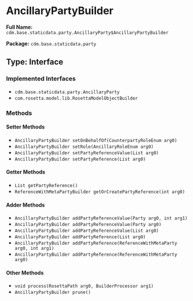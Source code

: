 # AncillaryPartyBuilder

**Full Name:** `cdm.base.staticdata.party.AncillaryParty$AncillaryPartyBuilder`

**Package:** `cdm.base.staticdata.party`

## Type: Interface

### Implemented Interfaces

- `cdm.base.staticdata.party.AncillaryParty`
- `com.rosetta.model.lib.RosettaModelObjectBuilder`

### Methods

#### Setter Methods

- `AncillaryPartyBuilder setOnBehalfOf(CounterpartyRoleEnum arg0)`
- `AncillaryPartyBuilder setRole(AncillaryRoleEnum arg0)`
- `AncillaryPartyBuilder setPartyReferenceValue(List arg0)`
- `AncillaryPartyBuilder setPartyReference(List arg0)`

#### Getter Methods

- `List getPartyReference()`
- `ReferenceWithMetaPartyBuilder getOrCreatePartyReference(int arg0)`

#### Adder Methods

- `AncillaryPartyBuilder addPartyReferenceValue(Party arg0, int arg1)`
- `AncillaryPartyBuilder addPartyReferenceValue(Party arg0)`
- `AncillaryPartyBuilder addPartyReferenceValue(List arg0)`
- `AncillaryPartyBuilder addPartyReference(List arg0)`
- `AncillaryPartyBuilder addPartyReference(ReferenceWithMetaParty arg0, int arg1)`
- `AncillaryPartyBuilder addPartyReference(ReferenceWithMetaParty arg0)`

#### Other Methods

- `void process(RosettaPath arg0, BuilderProcessor arg1)`
- `AncillaryPartyBuilder prune()`

